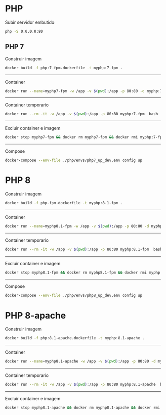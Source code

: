 # PHP

Subir servidor embutido

```sh
php -S 0.0.0.0:80
```
## PHP 7

Construir imagem 

```sh
docker build -f php:7-fpm.dockerfile -t myphp:7-fpm .
```
----------
Container 

```sh
docker run --name=myphp7-fpm -w /app -v $(pwd):/app -p 80:80 -d myphp:7-fpm
```
----------
Container temporario

```sh
docker run --rm -it -w /app -v $(pwd):/app -p 80:80 myphp:7-fpm  bash
```
----------
Excluir container e imagem

```sh
docker stop myphp7-fpm && docker rm myphp7-fpm && docker rmi myphp:7-fpm
```
----------
Compose

```sh
docker-compose --env-file ./php/envs/php7_up_dev.env config up
```

# PHP 8

Construir imagem 

```sh
docker build -f php-fpm.dockerfile -t myphp:8.1-fpm .
```
----------
Container 

```sh
docker run --name=myphp8.1-fpm -w /app -v $(pwd):/app -p 80:80 -d myphp:8.1-fpm
```
----------
Container temporario

```sh
docker run --rm -it -w /app -v $(pwd):/app -p 80:80 myphp:8.1-fpm  bash
```
----------
Excluir container e imagem

```sh
docker stop myphp8.1-fpm && docker rm myphp8.1-fpm && docker rmi myphp:8.1-fpm
```
----------
Compose

```sh
docker-compose --env-file ./php/envs/php8_up_dev.env config up
```
# PHP 8-apache

Construir imagem 

```sh
docker build -f php:8.1-apache.dockerfile -t myphp:8.1-apache .
```
----------
Container 

```sh
docker run --name=myphp8.1-apache -w /app -v $(pwd):/app -p 80:80 -d myphp:8.1-apache

```
----------
Container temporario

```sh
docker run --rm -it -w /app -v $(pwd):/app -p 80:80 myphp:8.1-apache  bash 
```
----------
Excluir container e imagem

```sh
docker stop myphp8.1-apache && docker rm myphp8.1-apache && docker rmi myphp:8.1-apache
```
